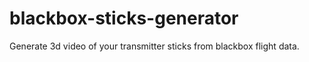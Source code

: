 # blackbox-sticks-generator
Generate 3d video of your transmitter sticks from blackbox flight data.
